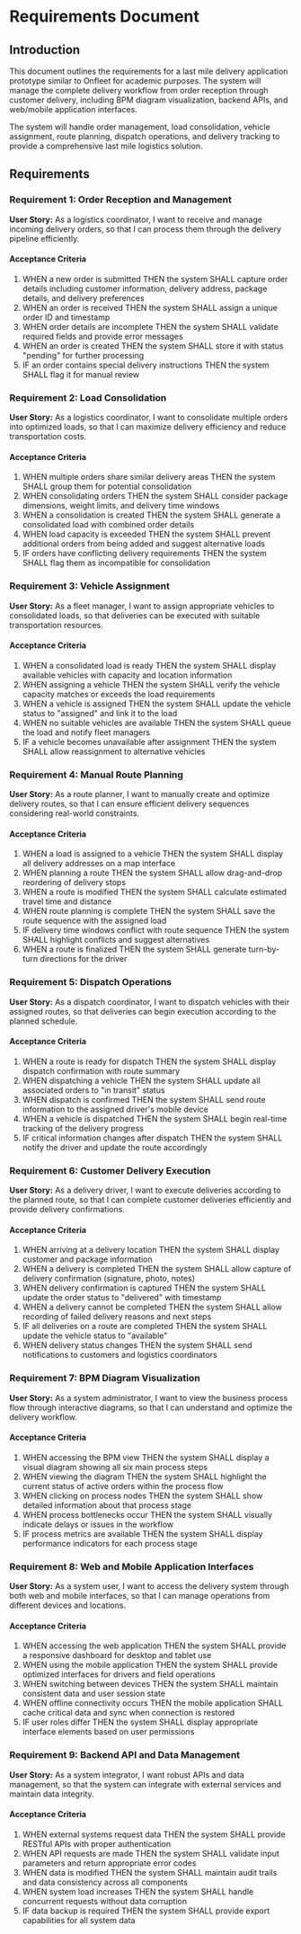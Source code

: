 # Requirements Document

## Introduction

This document outlines the requirements for a last mile delivery application prototype similar to Onfleet for academic purposes. The system will manage the complete delivery workflow from order reception through customer delivery, including BPM diagram visualization, backend APIs, and web/mobile application interfaces.

The system will handle order management, load consolidation, vehicle assignment, route planning, dispatch operations, and delivery tracking to provide a comprehensive last mile logistics solution.

## Requirements

### Requirement 1: Order Reception and Management

**User Story:** As a logistics coordinator, I want to receive and manage incoming delivery orders, so that I can process them through the delivery pipeline efficiently.

#### Acceptance Criteria

1. WHEN a new order is submitted THEN the system SHALL capture order details including customer information, delivery address, package details, and delivery preferences
2. WHEN an order is received THEN the system SHALL assign a unique order ID and timestamp
3. WHEN order details are incomplete THEN the system SHALL validate required fields and provide error messages
4. WHEN an order is created THEN the system SHALL store it with status "pending" for further processing
5. IF an order contains special delivery instructions THEN the system SHALL flag it for manual review

### Requirement 2: Load Consolidation

**User Story:** As a logistics coordinator, I want to consolidate multiple orders into optimized loads, so that I can maximize delivery efficiency and reduce transportation costs.

#### Acceptance Criteria

1. WHEN multiple orders share similar delivery areas THEN the system SHALL group them for potential consolidation
2. WHEN consolidating orders THEN the system SHALL consider package dimensions, weight limits, and delivery time windows
3. WHEN a consolidation is created THEN the system SHALL generate a consolidated load with combined order details
4. WHEN load capacity is exceeded THEN the system SHALL prevent additional orders from being added and suggest alternative loads
5. IF orders have conflicting delivery requirements THEN the system SHALL flag them as incompatible for consolidation

### Requirement 3: Vehicle Assignment

**User Story:** As a fleet manager, I want to assign appropriate vehicles to consolidated loads, so that deliveries can be executed with suitable transportation resources.

#### Acceptance Criteria

1. WHEN a consolidated load is ready THEN the system SHALL display available vehicles with capacity and location information
2. WHEN assigning a vehicle THEN the system SHALL verify the vehicle capacity matches or exceeds the load requirements
3. WHEN a vehicle is assigned THEN the system SHALL update the vehicle status to "assigned" and link it to the load
4. WHEN no suitable vehicles are available THEN the system SHALL queue the load and notify fleet managers
5. IF a vehicle becomes unavailable after assignment THEN the system SHALL allow reassignment to alternative vehicles

### Requirement 4: Manual Route Planning

**User Story:** As a route planner, I want to manually create and optimize delivery routes, so that I can ensure efficient delivery sequences considering real-world constraints.

#### Acceptance Criteria

1. WHEN a load is assigned to a vehicle THEN the system SHALL display all delivery addresses on a map interface
2. WHEN planning a route THEN the system SHALL allow drag-and-drop reordering of delivery stops
3. WHEN a route is modified THEN the system SHALL calculate estimated travel time and distance
4. WHEN route planning is complete THEN the system SHALL save the route sequence with the assigned load
5. IF delivery time windows conflict with route sequence THEN the system SHALL highlight conflicts and suggest alternatives
6. WHEN a route is finalized THEN the system SHALL generate turn-by-turn directions for the driver

### Requirement 5: Dispatch Operations

**User Story:** As a dispatch coordinator, I want to dispatch vehicles with their assigned routes, so that deliveries can begin execution according to the planned schedule.

#### Acceptance Criteria

1. WHEN a route is ready for dispatch THEN the system SHALL display dispatch confirmation with route summary
2. WHEN dispatching a vehicle THEN the system SHALL update all associated orders to "in transit" status
3. WHEN dispatch is confirmed THEN the system SHALL send route information to the assigned driver's mobile device
4. WHEN a vehicle is dispatched THEN the system SHALL begin real-time tracking of the delivery progress
5. IF critical information changes after dispatch THEN the system SHALL notify the driver and update the route accordingly

### Requirement 6: Customer Delivery Execution

**User Story:** As a delivery driver, I want to execute deliveries according to the planned route, so that I can complete customer deliveries efficiently and provide delivery confirmations.

#### Acceptance Criteria

1. WHEN arriving at a delivery location THEN the system SHALL display customer and package information
2. WHEN a delivery is completed THEN the system SHALL allow capture of delivery confirmation (signature, photo, notes)
3. WHEN delivery confirmation is captured THEN the system SHALL update the order status to "delivered" with timestamp
4. WHEN a delivery cannot be completed THEN the system SHALL allow recording of failed delivery reasons and next steps
5. IF all deliveries on a route are completed THEN the system SHALL update the vehicle status to "available"
6. WHEN delivery status changes THEN the system SHALL send notifications to customers and logistics coordinators

### Requirement 7: BPM Diagram Visualization

**User Story:** As a system administrator, I want to view the business process flow through interactive diagrams, so that I can understand and optimize the delivery workflow.

#### Acceptance Criteria

1. WHEN accessing the BPM view THEN the system SHALL display a visual diagram showing all six main process steps
2. WHEN viewing the diagram THEN the system SHALL highlight the current status of active orders within the process flow
3. WHEN clicking on process nodes THEN the system SHALL show detailed information about that process stage
4. WHEN process bottlenecks occur THEN the system SHALL visually indicate delays or issues in the workflow
5. IF process metrics are available THEN the system SHALL display performance indicators for each process stage

### Requirement 8: Web and Mobile Application Interfaces

**User Story:** As a system user, I want to access the delivery system through both web and mobile interfaces, so that I can manage operations from different devices and locations.

#### Acceptance Criteria

1. WHEN accessing the web application THEN the system SHALL provide a responsive dashboard for desktop and tablet use
2. WHEN using the mobile application THEN the system SHALL provide optimized interfaces for drivers and field operations
3. WHEN switching between devices THEN the system SHALL maintain consistent data and user session state
4. WHEN offline connectivity occurs THEN the mobile application SHALL cache critical data and sync when connection is restored
5. IF user roles differ THEN the system SHALL display appropriate interface elements based on user permissions

### Requirement 9: Backend API and Data Management

**User Story:** As a system integrator, I want robust APIs and data management, so that the system can integrate with external services and maintain data integrity.

#### Acceptance Criteria

1. WHEN external systems request data THEN the system SHALL provide RESTful APIs with proper authentication
2. WHEN API requests are made THEN the system SHALL validate input parameters and return appropriate error codes
3. WHEN data is modified THEN the system SHALL maintain audit trails and data consistency across all components
4. WHEN system load increases THEN the system SHALL handle concurrent requests without data corruption
5. IF data backup is required THEN the system SHALL provide export capabilities for all system data